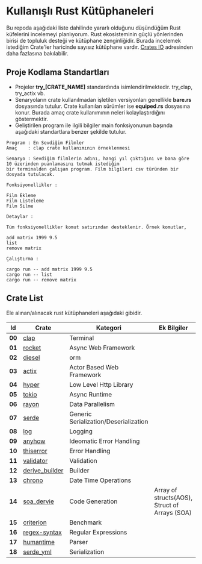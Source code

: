 # Kullanışlı Rust Kütüphaneleri

Bu repoda aşağıdaki liste dahilinde yararlı olduğunu düşündüğüm Rust küfelerini incelemeyi planlıyorum. Rust ekosisteminin güçlü yönlerinden birisi de topluluk desteği ve kütüphane zenginliğidir. Burada incelemek istediğim Crate'ler haricinde sayısız kütüphane vardır. [Crates IO](https://crates.io/) adresinden daha fazlasına bakılabilir.

## Proje Kodlama Standartları

- Projeler **try_[CRATE_NAME]** standardında isimlendirilmektedir. try_clap, try_actix vb.
- Senaryoların crate kullanılmadan işletilen versiyonları genellikle **bare.rs** dosyasında tutulur. Crate kullanılan sürümler ise **equiped.rs** dosyasına konur. Burada amaç crate kullanımının neleri kolaylaştırdığını göstermektir.
- Geliştirilen program ile ilgili bilgiler main fonksiyonunun başında aşağıdaki standartlara benzer şekilde tutulur.

```text
Program : En Sevdiğim Filmler
Amaç    : clap crate kullanımının örneklenmesi

Senaryo : Sevdiğim filmlerin adını, hangi yıl çıktığını ve bana göre 10 üzerinden puanlamasını tutmak istediğim 
bir terminalden çalışan program. Film bilgileri csv türünden bir dosyada tutulacak.

Fonksiyonellikler :

Film Ekleme
Film Listeleme
Film Silme

Detaylar :

Tüm fonksiyonellikler komut satırından desteklenir. Örnek komutlar,

add matrix 1999 9.5
list
remove matrix

Çalıştırma :

cargo run -- add matrix 1999 9.5
cargo run -- list
cargo run -- remove matrix
```

## Crate List

Ele alınan/alınacak rust kütüphaneleri aşağıdaki gibidir.

| Id | Crate               | Kategori                   | Ek Bilgiler |
|-----|---------------------|--------------------------|---------------------------------|
| **00** | [clap](https://crates.io/crates/clap)              | Terminal                     | |
| **01** | [rocket](https://crates.io/search?q=rocket)| Async Web Framework                     | |
| **02** | [diesel](https://crates.io/crates/diesel)| orm                     | |
| **03** | [actix](https://crates.io/crates/actix)| Actor Based Web Framework                     | |
| **04** | [hyper](https://crates.io/crates/hyper)| Low Level Http Library                      | |
| **05** | [tokio](https://crates.io/crates/tokio)| Async Runtime                 | |
| **06** | [rayon](https://crates.io/crates/rayon)| Data Parallelism                      | |
| **07** | [serde](https://crates.io/crates/serde)| Generic Serialization/Deserialization                      | |
| **08** | [log](https://crates.io/crates/log)| Logging                     | |
| **09** | [anyhow](https://crates.io/crates/anyhow)| Ideomatic Error Handling                      | |
| **10** | [thiserror](https://crates.io/crates/thiserror)| Error Handling                      | |
| **11** | [validator](https://crates.io/crates/validator)| Validation                      | |
| **12** | [derive_builder](https://crates.io/crates/derive_builder)| Builder                      | |
| **13** | [chrono](https://crates.io/crates/chrono)| Date Time Operations                      | 
| **14** | [soa_dervie](https://crates.io/crates/soa_derive)| Code Generation |Array of structs(AOS), Struct of Arrays (SOA) |
| **15** | [criterion](https://crates.io/crates/criterion)|Benchmark                      | |
| **16** | [regex-syntax](https://crates.io/crates/regex-syntax)|Regular Expressions                      | |
| **17** | [humantime](https://crates.io/crates/humantime)| Parser                      | |
| **18** | [serde_yml](https://crates.io/crates/serde_yml) | Serialization  | |
